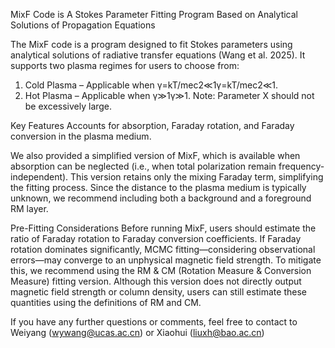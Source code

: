 MixF Code is A Stokes Parameter Fitting Program Based on Analytical Solutions of Propagation Equations

The MixF code is a program designed to fit Stokes parameters using analytical solutions of radiative transfer equations (Wang et al. 2025). It supports two plasma regimes for users to choose from:
1. Cold Plasma – Applicable when γ=kT/mec2≪1γ=kT/mec2≪1.
2. Hot Plasma – Applicable when γ≫1γ≫1.
Note: Parameter X should not be excessively large.

Key Features
Accounts for absorption, Faraday rotation, and Faraday conversion in the plasma medium.

We also provided a simplified version of MixF, which is available when absorption can be neglected (i.e., when total polarization remain frequency-independent). This version retains only the mixing Faraday term, simplifying the fitting process.
Since the distance to the plasma medium is typically unknown, we recommend including both a background and a foreground RM layer.

Pre-Fitting Considerations
Before running MixF, users should estimate the ratio of Faraday rotation to Faraday conversion coefficients. If Faraday rotation dominates significantly, MCMC fitting—considering observational errors—may converge to an unphysical magnetic field strength.
To mitigate this, we recommend using the RM & CM (Rotation Measure & Conversion Measure) fitting version. Although this version does not directly output magnetic field strength or column density, users can still estimate these quantities using the definitions of RM and CM.



If you have any further questions or comments, feel free to contact to Weiyang (wywang@ucas.ac.cn) or Xiaohui (liuxh@bao.ac.cn)
